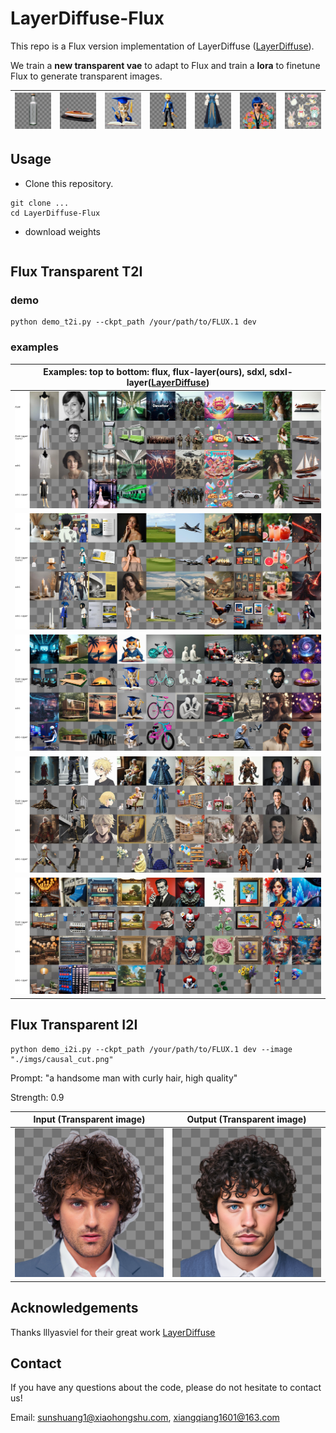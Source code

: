
# LayerDiffuse-Flux
This repo is a Flux version implementation of LayerDiffuse ([LayerDiffuse](https://github.com/lllyasviel/LayerDiffuse)).

We train a **new transparent vae** to adapt to Flux and train a **lora** to finetune Flux to generate transparent images.

|![](./imgs/top_examples/bottle_vis.png)|![](./imgs/top_examples/boat_vis.png)|![](./imgs/top_examples/cat_doctor_vis.png)|![](./imgs/top_examples/dragonball_vis.png)|![](./imgs/top_examples/dress_vis.png)|![](./imgs/top_examples/half_vis.png)|![](./imgs/top_examples/stickers_vis.png)|
|:-:|:-:|:-:|:-:|:-:|:-:|:-:|
## Usage

+ Clone this repository.
```shell
git clone ...
cd LayerDiffuse-Flux
```
+ download weights
``` shell

```

## Flux Transparent T2I
### demo
```shell
python demo_t2i.py --ckpt_path /your/path/to/FLUX.1 dev
```
### examples

| Examples: top to bottom: flux, flux-layer(ours), sdxl, sdxl-layer([LayerDiffuse](https://github.com/lllyasviel/LayerDiffuse))        |
|------------------------------------|
|![](./imgs/flux_layer_t2i_examples/test0_10_vis.jpg)|
|![](./imgs/flux_layer_t2i_examples/test10_20_vis.jpg)|
|![](./imgs/flux_layer_t2i_examples/test20_30_vis.jpg)|
|![](./imgs/flux_layer_t2i_examples/test30_40_vis.jpg)|
|![](./imgs/flux_layer_t2i_examples/test40_50_vis.jpg)|



## Flux Transparent I2I
```shell
python demo_i2i.py --ckpt_path /your/path/to/FLUX.1 dev --image "./imgs/causal_cut.png" 
```
Prompt: "a handsome man with curly hair, high quality"

Strength: 0.9

| Input (Transparent image)          | Output (Transparent image)                 |
|------------------------------------|--------------------------------------------|
| ![img](imgs/causal_cut_vis.png)        | ![img](imgs/causal_cut_output_vis.png) | 

## Acknowledgements
Thanks lllyasviel for their great work [LayerDiffuse](https://github.com/lllyasviel/LayerDiffuse)

## Contact
If you have any questions about the code, please do not hesitate to contact us!

Email: sunshuang1@xiaohongshu.com, xiangqiang1601@163.com
